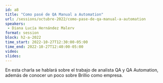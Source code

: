 ```yaml
---
id: a8
title: "Como pasé de QA Manual a Automation"
url: /sessions/octubre-2022/como-pase-de-qa-manual-a-automation
speakers:
 - Diana Lucía Hernández Malerv
format: session
block: h2-a-2022
time_start: 2022-10-27T12:30:00-05:00
time_end: 2022-10-27T12:40:00-05:00
video:
slides:
---
```


En esta charla se hablará sobre el trabajo de analista QA y QA Automation, además de conocer un poco sobre Brillio como empresa.